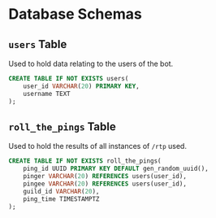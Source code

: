# Database Schemas

## `users` Table
Used to hold data relating to the users of the bot.

```sql
CREATE TABLE IF NOT EXISTS users(
    user_id VARCHAR(20) PRIMARY KEY,
    username TEXT
);
```


## `roll_the_pings` Table
Used to hold the results of all instances of `/rtp` used.

```sql
CREATE TABLE IF NOT EXISTS roll_the_pings(
    ping_id UUID PRIMARY KEY DEFAULT gen_random_uuid(),
    pinger VARCHAR(20) REFERENCES users(user_id),
    pingee VARCHAR(20) REFERENCES users(user_id),
    guild_id VARCHAR(20),
    ping_time TIMESTAMPTZ
);
```


